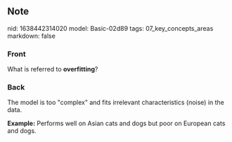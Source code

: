 ## Note
nid: 1638442314020
model: Basic-02d89
tags: 07_key_concepts_areas
markdown: false

### Front
What is referred to <b>overfitting</b>?

### Back
The model is too "complex" and fits irrelevant characteristics (noise) in the data.

<b>Example:</b>
Performs well on Asian cats and dogs but poor on European cats and dogs.
